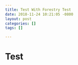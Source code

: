 ```yaml
---
title: Test With Forestry Test
date: 2018-11-24 10:21:05 -0800
layout: post
categories: []
tags: []

---
```

# Test